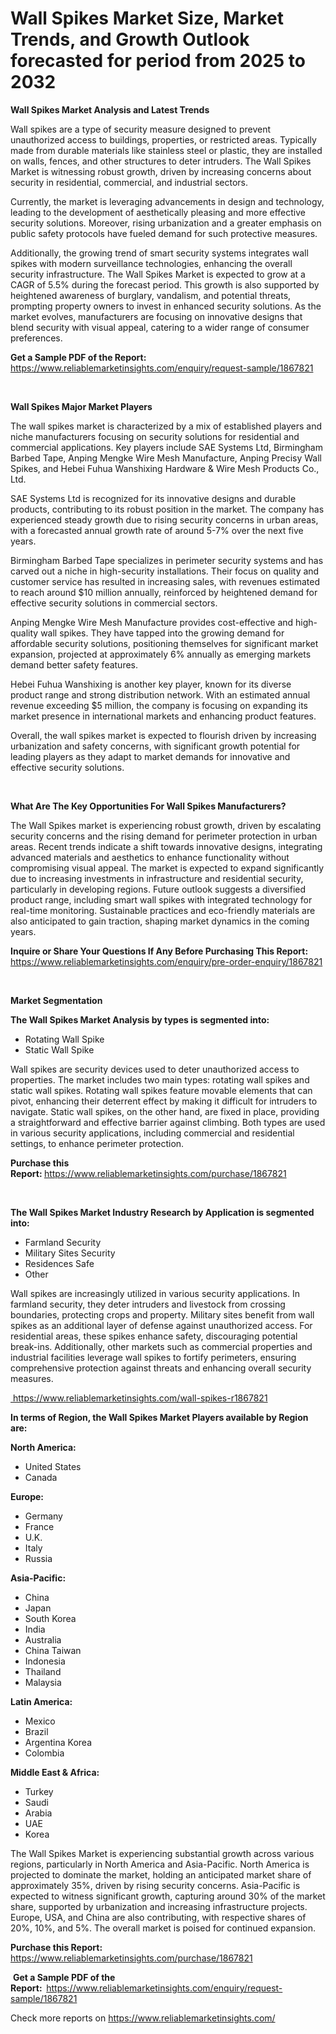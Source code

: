 <p><h1>Wall Spikes Market Size, Market Trends, and Growth Outlook forecasted for period from 2025 to 2032</h1></p><p><strong>Wall Spikes Market Analysis and Latest Trends</strong></p>
<p><p>Wall spikes are a type of security measure designed to prevent unauthorized access to buildings, properties, or restricted areas. Typically made from durable materials like stainless steel or plastic, they are installed on walls, fences, and other structures to deter intruders. The Wall Spikes Market is witnessing robust growth, driven by increasing concerns about security in residential, commercial, and industrial sectors.</p><p>Currently, the market is leveraging advancements in design and technology, leading to the development of aesthetically pleasing and more effective security solutions. Moreover, rising urbanization and a greater emphasis on public safety protocols have fueled demand for such protective measures.</p><p>Additionally, the growing trend of smart security systems integrates wall spikes with modern surveillance technologies, enhancing the overall security infrastructure. The Wall Spikes Market is expected to grow at a CAGR of 5.5% during the forecast period. This growth is also supported by heightened awareness of burglary, vandalism, and potential threats, prompting property owners to invest in enhanced security solutions. As the market evolves, manufacturers are focusing on innovative designs that blend security with visual appeal, catering to a wider range of consumer preferences.</p></p>
<p><strong>Get a Sample PDF of the Report:&nbsp;</strong> <a href="https://www.reliablemarketinsights.com/enquiry/request-sample/1867821?utm_campaign=2982&utm_medium=2&utm_source=Github&utm_content=ia&utm_term=01042025&utm_id=wall-spikes">https://www.reliablemarketinsights.com/enquiry/request-sample/1867821</a></p>
<p>&nbsp;</p>
<p><strong>Wall Spikes Major Market Players</strong></p>
<p><p>The wall spikes market is characterized by a mix of established players and niche manufacturers focusing on security solutions for residential and commercial applications. Key players include SAE Systems Ltd, Birmingham Barbed Tape, Anping Mengke Wire Mesh Manufacture, Anping Precisy Wall Spikes, and Hebei Fuhua Wanshixing Hardware & Wire Mesh Products Co., Ltd.</p><p>SAE Systems Ltd is recognized for its innovative designs and durable products, contributing to its robust position in the market. The company has experienced steady growth due to rising security concerns in urban areas, with a forecasted annual growth rate of around 5-7% over the next five years.</p><p>Birmingham Barbed Tape specializes in perimeter security systems and has carved out a niche in high-security installations. Their focus on quality and customer service has resulted in increasing sales, with revenues estimated to reach around $10 million annually, reinforced by heightened demand for effective security solutions in commercial sectors.</p><p>Anping Mengke Wire Mesh Manufacture provides cost-effective and high-quality wall spikes. They have tapped into the growing demand for affordable security solutions, positioning themselves for significant market expansion, projected at approximately 6% annually as emerging markets demand better safety features.</p><p>Hebei Fuhua Wanshixing is another key player, known for its diverse product range and strong distribution network. With an estimated annual revenue exceeding $5 million, the company is focusing on expanding its market presence in international markets and enhancing product features.</p><p>Overall, the wall spikes market is expected to flourish driven by increasing urbanization and safety concerns, with significant growth potential for leading players as they adapt to market demands for innovative and effective security solutions.</p></p>
<p>&nbsp;</p>
<p><strong>What Are The Key Opportunities For Wall Spikes Manufacturers?</strong></p>
<p><p>The Wall Spikes market is experiencing robust growth, driven by escalating security concerns and the rising demand for perimeter protection in urban areas. Recent trends indicate a shift towards innovative designs, integrating advanced materials and aesthetics to enhance functionality without compromising visual appeal. The market is expected to expand significantly due to increasing investments in infrastructure and residential security, particularly in developing regions. Future outlook suggests a diversified product range, including smart wall spikes with integrated technology for real-time monitoring. Sustainable practices and eco-friendly materials are also anticipated to gain traction, shaping market dynamics in the coming years.</p></p>
<p><strong>Inquire or Share Your Questions If Any Before Purchasing This Report:</strong> <a href="https://www.reliablemarketinsights.com/enquiry/pre-order-enquiry/1867821?utm_campaign=2982&utm_medium=2&utm_source=Github&utm_content=ia&utm_term=01042025&utm_id=wall-spikes">https://www.reliablemarketinsights.com/enquiry/pre-order-enquiry/1867821</a></p>
<p>&nbsp;</p>
<p><strong>Market Segmentation</strong></p>
<p><strong>The Wall Spikes Market Analysis by types is segmented into:</strong></p>
<p><ul><li>Rotating Wall Spike</li><li>Static Wall Spike</li></ul></p>
<p><p>Wall spikes are security devices used to deter unauthorized access to properties. The market includes two main types: rotating wall spikes and static wall spikes. Rotating wall spikes feature movable elements that can pivot, enhancing their deterrent effect by making it difficult for intruders to navigate. Static wall spikes, on the other hand, are fixed in place, providing a straightforward and effective barrier against climbing. Both types are used in various security applications, including commercial and residential settings, to enhance perimeter protection.</p></p>
<p><strong>Purchase this Report:&nbsp;</strong><a href="https://www.reliablemarketinsights.com/purchase/1867821?utm_campaign=2982&utm_medium=2&utm_source=Github&utm_content=ia&utm_term=01042025&utm_id=wall-spikes">https://www.reliablemarketinsights.com/purchase/1867821</a></p>
<p>&nbsp;</p>
<p><strong>The Wall Spikes Market Industry Research by Application is segmented into:</strong></p>
<p><ul><li>Farmland Security</li><li>Military Sites Security</li><li>Residences Safe</li><li>Other</li></ul></p>
<p><p>Wall spikes are increasingly utilized in various security applications. In farmland security, they deter intruders and livestock from crossing boundaries, protecting crops and property. Military sites benefit from wall spikes as an additional layer of defense against unauthorized access. For residential areas, these spikes enhance safety, discouraging potential break-ins. Additionally, other markets such as commercial properties and industrial facilities leverage wall spikes to fortify perimeters, ensuring comprehensive protection against threats and enhancing overall security measures.</p></p>
<p><a href="https://www.reliablemarketinsights.com/wall-spikes-r1867821?utm_campaign=2982&utm_medium=2&utm_source=Github&utm_content=ia&utm_term=01042025&utm_id=wall-spikes">&nbsp;https://www.reliablemarketinsights.com/wall-spikes-r1867821</a></p>
<p><strong>In terms of Region, the Wall Spikes Market Players available by Region are:</strong></p>
<p>
    <p> <strong> North America: </strong>
        <ul>
            <li>United States</li>
            <li>Canada</li>
        </ul>
        </p> 
    <p> <strong> Europe: </strong>
        <ul>
            <li>Germany</li>
            <li>France</li>
            <li>U.K.</li>
            <li>Italy</li>
            <li>Russia</li>
        </ul>
        </p> 
    <p> <strong> Asia-Pacific: </strong>
        <ul>
            <li>China</li>
            <li>Japan</li>
            <li>South Korea</li>
            <li>India</li>
            <li>Australia</li>
            <li>China Taiwan</li>
            <li>Indonesia</li>
            <li>Thailand</li>
            <li>Malaysia</li>
        </ul>
        </p> 
    <p> <strong> Latin America: </strong>
        <ul>
            <li>Mexico</li>
            <li>Brazil</li>
            <li>Argentina Korea</li>
            <li>Colombia</li>
        </ul>
        </p> 
    <p> <strong> Middle East & Africa: </strong>
        <ul>
            <li>Turkey</li>
            <li>Saudi</li>
            <li>Arabia</li>
            <li>UAE</li>
            <li>Korea</li>
        </ul>
    </p>
    </p>
<p><p>The Wall Spikes Market is experiencing substantial growth across various regions, particularly in North America and Asia-Pacific. North America is projected to dominate the market, holding an anticipated market share of approximately 35%, driven by rising security concerns. Asia-Pacific is expected to witness significant growth, capturing around 30% of the market share, supported by urbanization and increasing infrastructure projects. Europe, USA, and China are also contributing, with respective shares of 20%, 10%, and 5%. The overall market is poised for continued expansion.</p></p>
<p><strong>Purchase this Report: </strong><a href="https://www.reliablemarketinsights.com/purchase/1867821?utm_campaign=2982&utm_medium=2&utm_source=Github&utm_content=ia&utm_term=01042025&utm_id=wall-spikes">https://www.reliablemarketinsights.com/purchase/1867821</a></p>
<p>&nbsp;<strong>Get a Sample PDF of the Report:&nbsp;&nbsp;</strong><a href="https://www.reliablemarketinsights.com/enquiry/request-sample/1867821?utm_campaign=2982&utm_medium=2&utm_source=Github&utm_content=ia&utm_term=01042025&utm_id=wall-spikes">https://www.reliablemarketinsights.com/enquiry/request-sample/1867821</a></p>
<p><strong></strong></p>
<p>Check more reports on <a href="https://www.reliablemarketinsights.com/?utm_campaign=2982&utm_medium=2&utm_source=Github&utm_content=ia&utm_term=01042025&utm_id=wall-spikes">https://www.reliablemarketinsights.com/</a></p>